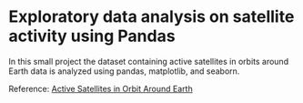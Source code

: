 # Exploratory data analysis on satellite activity using Pandas

In this small project the dataset containing active satellites in orbits around Earth data is analyzed using pandas, matplotlib, and seaborn.

Reference: <a href='https://www.kaggle.com/ucsusa/active-satellites' target="_blank">Active Satellites in Orbit Around Earth</a> 